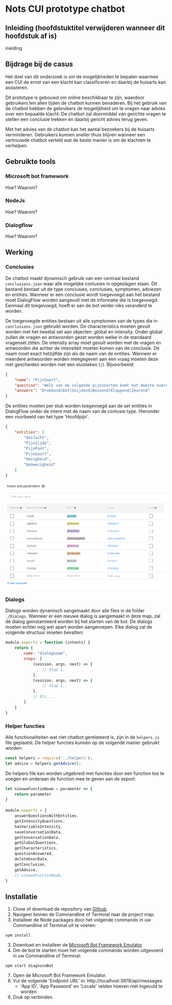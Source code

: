 # Nots CUI prototype chatbot
## Inleiding (hoofdstuktitel verwijderen wanneer dit hoofdstuk af is)
ineiding
## Bijdrage bij de casus
Het doel van dit onderzoek is om de mogelijkheden te bepalen waarmee een CUI de ernst van een klacht kan classificeren en daarbij de huisarts kan assisteren.

Dit prototype is gebouwd om online beschikbaar te zijn, waardoor gebruikers ten allen tijden de chatbot kunnen benaderen. Bij het gebruik van de chatbot hebben de gebruikers de mogelijkheid om te vragen naar advies over een bepaalde klacht. De chatbot zal doormiddel van gerichte vragen te stellen een conclusie trekken en daarbij gericht advies terug geven.

Met het advies van de chatbot kan het aantal bezoekers bij de huisarts verminderen. Gebruikers kunnen sneller thuis blijven wanneer een vertrouwde chatbot verteld wat de beste manier is om de klachten te verhelpen.
## Gebruikte tools
### Microsoft bot framework
Hoe?
Waarom?
### NodeJs
Hoe?
Waarom?
### Dialogflow
Hoe?
Waarom?
## Werking
### Conclusies
De chatbot maakt dynamisch gebruik van een centraal bestand `conclusions.json` waar alle mogelijke conlusies in opgeslagen staan. Dit bestand bestaat uit de type conclusies, conclusies, symptomen, adviezen en entities. Wanneer er een conclusie wordt toegevoegd aan het bestand moet DialogFlow worden aangevult met de informatie die is toegevoegd. Eenmaal dit toegevoegd, hoeft er aan de bot verder niks veranderd te worden.

De toegevoegde entities bestaan uit alle symptomen van de types die in `conclusions.json` gebruikt worden. De characteristics moeten gevult worden met het tweetal set aan objecten: global en intensity. Onder global zullen de vragen en antwoorden gezet worden welke in de standaard vragenset zitten. De intensity array moet gevult worden met de vragen en antwoorden die achter de intensiteit moeten komen van de conclusie. De naam moet exact hetzijlfde zijn als de naam van de entities. Wanneer er meerdere antwoorden worden meegegeven aan een vraag moeten deze met gescheiden worden met een sluisteken (`|`). Bijvoorbeeld:
```json
{
    "name": "PijnSoort",
    "question": "Welk van de volgende pijnsoorten komt het meeste overeen met uw hoofdpijn?",
    "answers": "Drukkend|Dof|Snijdend|Bonzend|Kloppend|Zeurend"
}
```

De entities moeten per stuk worden toegevoegd aan de set entities in DialogFlow onder de intent met de naam van de conlusie type. Hieronder een voorbeeld van het type 'Hoofdpijn'.
```json
{
    "entities": [
        "Geslacht",
        "PijnZijde",
        "PijnPunt",
        "PijnSoort",
        "Hevigheid",
        "Aanwezigheid"
    ]
}
```
![dialogflow entities](/images/dialogflowEntities.png)
### Dialogs
Dialogs worden dynamisch aangemaakt door alle files in de folder `./Dialogs`. Wanneer er een nieuwe dialog is aangemaakt in deze map, zal de dialog geinstantieerd worden bij het starten van de bot. De dialogs moeten echter nog wel apart worden aangeroepen. Elke dialog zal de volgende structuur moeten bevatten:
```js
module.exports = function (intents) {
    return {
        name: "dialognaam",
        steps: [
            (session, args, next) => {
                // Stap 1.
            },
            (session, args, next) => {
                // Stap 2..
            },
            // Etc ...
        ]
    }
}
```
### Helper functies
Alle functionaliteiten wat niet chatbot gerelateerd is, zijn in de `helpers.js` file geplaatst. De helper functies kunnen op de volgende manier gebruikt worden:
```js
const helpers = require('../helpers');
let advice = helpers.getAdvice();
```
De helpers file kan worden uitgebreid met functies door een function toe te voegen en onderaan de function mee te geven aan de export:
```js
let nieuweFunctieNaam = parameter => {
    return parameter
}

module.exports = {
    answerQuestionsWithEntities,
    getIntensityQuestions,
    hasVariableIntensity,
    saveConversationData,
    getConversationData,
    getGlobalQuestions,
    getCharacteristics,
    questionAnswered,
    deleteUserData,
    getConclusion,
    getAdvice,
    // nieuweFunctieNaam,
}
```
## Installatie

1. Clone of download de repository van [Github](https://github.com/nielwijers/NoTSCUI.git).
2. Navigeer binnen de Commandline of Terminal naar de project map.
2. Installeer de Node packages door het volgende commando in uw Commandline of Terminal uit te voeren:
```
npm install
```
3. Download en installeer de [Microsoft Bot Framework Emulator](https://github.com/Microsoft/BotFramework-Emulator/releases)
4. Om de bot te starten moet het volgende commando worden uitgevoerd in uw Commandline of Terminal:
```
npm start diagnoseBot
```
7. Open de Microsoft Bot Framework Emulator.
8. Vul de volgende 'Endpoint URL' in: http://localhost:3978/api/messages
   - 'App ID', 'App Password' en 'Locale' velden hoeven niet ingevuld te worden
9. Druk op verbinden.
